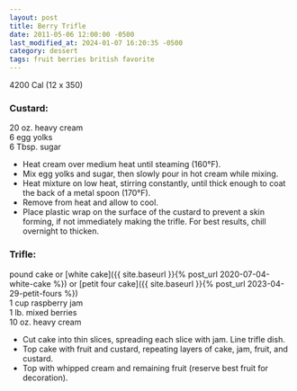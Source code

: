 ```yaml
---
layout: post
title: Berry Trifle
date: 2011-05-06 12:00:00 -0500
last_modified_at: 2024-01-07 16:20:35 -0500
category: dessert
tags: fruit berries british favorite
---
```

4200 Cal (12 x 350)

### Custard:
20 oz. heavy cream  
6 egg yolks  
6 Tbsp. sugar  

* Heat cream over medium heat until steaming (160°F).
* Mix egg yolks and sugar, then slowly pour in hot cream while mixing.
* Heat mixture on low heat, stirring constantly, until thick enough to coat the back
  of a metal spoon (170°F).
* Remove from heat and allow to cool.
* Place plastic wrap on the surface of the custard to prevent a skin forming, if not
  immediately making the trifle. For best results, chill overnight to thicken.

### Trifle:

pound cake or [white cake]({{ site.baseurl }}{% post_url 2020-07-04-white-cake %})
or [petit four cake]({{ site.baseurl }}{% post_url 2023-04-29-petit-fours %})  
1 cup raspberry jam  
1 lb. mixed berries  
10 oz. heavy cream  

* Cut cake into thin slices, spreading each slice with jam.  Line trifle dish.
* Top cake with fruit and custard, repeating layers of cake, jam, fruit, and custard.
* Top with whipped cream and remaining fruit (reserve best fruit for decoration).
